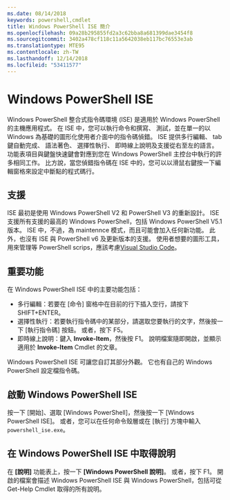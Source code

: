 ```yaml
---
ms.date: 08/14/2018
keywords: powershell,cmdlet
title: Windows PowerShell ISE 簡介
ms.openlocfilehash: 09a28b295855fd2a3c62bba8a681399dae3454f8
ms.sourcegitcommit: 3402a478cf118c11a5642038eb117bc76553e3ab
ms.translationtype: MTE95
ms.contentlocale: zh-TW
ms.lasthandoff: 12/14/2018
ms.locfileid: "53411577"
---
```

# <a name="the-windows-powershell-ise"></a>Windows PowerShell ISE

Windows PowerShell 整合式指令碼環境 (ISE) 是適用於 Windows PowerShell 的主機應用程式。 在 ISE 中，您可以執行命令和撰寫、 測試，並在單一的以 Windows 為基礎的圖形化使用者介面中的指令碼偵錯。 ISE 提供多行編輯、 tab 鍵自動完成、 語法著色、 選擇性執行、 即時線上說明及支援從右至左的語言。 功能表項目與鍵盤快速鍵會對應到您在 Windows PowerShell 主控台中執行的許多相同工作。 比方說，當您偵錯指令碼在 ISE 中的，您可以以滑鼠右鍵按一下編輯窗格來設定中斷點的程式碼行。

## <a name="support"></a>支援

ISE 最初是使用 Windows PowerShell V2 和 PowerShell V3 的重新設計。 ISE 支援所有支援的最高的 Windows PowerShell，包括 Windows PowerShell V5.1 版本。 ISE 中，不過，為 maintennce 模式，而且可能會加入任何新功能。
此外，也沒有 ISE 與 PowerShell v6 及更新版本的支援。 使用者想要的圖形工具，用來管理等 PowerShell scrips，應該考慮[Visual Studio Code](https://code.visualstudio.com/)。

## <a name="key-features"></a>重要功能

在 Windows PowerShell ISE 中的主要功能包括：

- 多行編輯：若要在 [命令] 窗格中在目前的行下插入空行，請按下 SHIFT+ENTER。
- 選擇性執行：若要執行指令碼中的某部分，請選取您要執行的文字，然後按一下 [執行指令碼] 按鈕。 或者，按下 F5。
- 即時線上說明：鍵入 **Invoke-Item**，然後按 F1。 說明檔案隨即開啟，並顯示適用於 **Invoke-Item** Cmdlet 的文章。

Windows PowerShell ISE 可讓您自訂其部分外觀。 它也有自己的 Windows PowerShell 設定檔指令碼。

## <a name="to-start-the-windows-powershell-ise"></a>啟動 Windows PowerShell ISE

按一下 [開始]、選取 [Windows PowerShell]，然後按一下 [Windows PowerShell ISE]。
或者，您可以在任何命令殼層或在 [執行] 方塊中輸入 `powershell_ise.exe`。

## <a name="to-get-help-in-the-windows-powershell-ise"></a>在 Windows PowerShell ISE 中取得說明

在 **[說明]** 功能表上，按一下 **[Windows PowerShell 說明]**。 或者，按下 F1。 開啟的檔案會描述 Windows PowerShell ISE 與 Windows PowerShell，包括可從 Get-Help Cmdlet 取得的所有說明。
